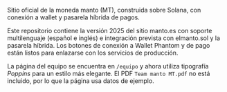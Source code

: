 Sitio oficial de la moneda manto (MT), construida sobre Solana, con conexión a wallet y pasarela híbrida de pagos.

Este repositorio contiene la versión 2025 del sitio manto.es con soporte multilenguaje (español e inglés) e integración prevista con elmanto.sol y la pasarela híbrida. Los botones de conexión a Wallet Phantom y de pago están listos para enlazarse con los servicios de producción.

La página del equipo se encuentra en `/equipo` y ahora utiliza tipografía *Poppins* para un estilo más elegante.
El PDF `Team manto MT.pdf` no está incluido, por lo que la página usa datos de ejemplo.
